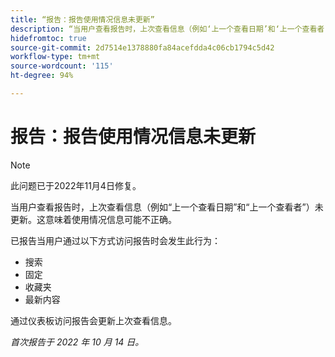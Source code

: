 ```yaml
---
title: “报告：报告使用情况信息未更新”
description: “当用户查看报告时，上次查看信息（例如‘上一个查看日期’和‘上一个查看者’）未更新。这意味着使用情况信息可能不正确。”
hidefromtoc: true
source-git-commit: 2d7514e1378880fa84acefdda4c06cb1794c5d42
workflow-type: tm+mt
source-wordcount: '115'
ht-degree: 94%

---
```



# 报告：报告使用情况信息未更新

>[!NOTE]
>
>此问题已于2022年11月4日修复。

当用户查看报告时，上次查看信息（例如“上一个查看日期”和“上一个查看者”）未更新。这意味着使用情况信息可能不正确。

已报告当用户通过以下方式访问报告时会发生此行为：

* 搜索
* 固定
* 收藏夹
* 最新内容

通过仪表板访问报告会更新上次查看信息。

_首次报告于 2022 年 10 月 14 日。_

